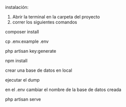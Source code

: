 instalación:
1. Abrir la terminal en la carpeta del proyecto
2. correr los siguientes comandos

composer install

cp .env.example .env

php artisan key:generate

npm install

crear una base de datos en local 

ejecutar el dump

en el .env cambiar el nombre de la base de datos creada

php artisan serve
